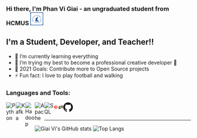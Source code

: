 ### Hi there, I'm Phan Vi Giai - an ungraduated student from HCMUS  <img src="./icons/hcmus.png" alt="drawing" width="35"/>


## I'm a Student, Developer, and Teacher!!

-   🌱 I’m currently learning everything
-   👯 I’m trying my best to become a professional creative developer 🤣
-   🥅 2021 Goals: Contribute more to Open Source projects
-   ⚡ Fun fact: I love to play football and walking

### Languages and Tools:
<img align="left" alt="Python" width="26px" src="https://github.com/hussainweb/hussainweb/blob/main/icons/python.png" />
<img align="left" alt="Kafka" width="26px" src="https://github.com/Thomas-George-T/Thomas-George-T/blob/master/assets/kafka.svg" />
<img align="left" alt="Hadoop" width="26px" src="https://github.com/Thomas-George-T/Thomas-George-T/blob/master/assets/hadoop.svg" />
<img align="left" alt="Apache" width="26px" src="https://github.com/Thomas-George-T/Thomas-George-T/blob/master/assets/apache_spark.svg" />
<img align="left" alt="SQL" width="26px" src="https://github.com/Thomas-George-T/Thomas-George-T/blob/master/assets/mysql.svg" />
<img align="left" alt="Git" width="26px" src="https://raw.githubusercontent.com/github/explore/80688e429a7d4ef2fca1e82350fe8e3517d3494d/topics/git/git.png" />
<img align="left" alt="GitHub" width="26px" src="https://raw.githubusercontent.com/github/explore/78df643247d429f6cc873026c0622819ad797942/topics/github/github.png" />
<br />
<br />

---

![Giai Vi's GitHub stats](https://github-readme-stats.vercel.app/api?username=owfdataboy&show_icons=true&theme=radical)
![Top Langs](https://github-readme-stats.vercel.app/api/top-langs/?username=owfdataboy&layout=compact&theme=radical)
